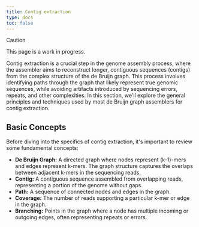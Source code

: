 ```yaml
---
title: Contig extraction
type: docs
toc: false
---
```



> [!CAUTION]
> 
> This page is a work in progress.

Contig extraction is a crucial step in the genome assembly process, where the assembler aims to reconstruct longer, contiguous sequences (contigs) from the complex structure of the de Bruijn graph. This process involves identifying paths through the graph that likely represent true genomic sequences, while avoiding artifacts introduced by sequencing errors, repeats, and other complexities. In this section, we'll explore the general principles and techniques used by most de Bruijn graph assemblers for contig extraction.

## Basic Concepts

Before diving into the specifics of contig extraction, it's important to review some fundamental concepts:

-   **De Bruijn Graph:** A directed graph where nodes represent (k-1)-mers and edges represent k-mers. The graph structure captures the overlaps between adjacent k-mers in the sequencing reads.
-   **Contig:** A contiguous sequence assembled from overlapping reads, representing a portion of the genome without gaps.
-   **Path:** A sequence of connected nodes and edges in the graph.
-   **Coverage:** The number of reads supporting a particular k-mer or edge in the graph.
-   **Branching:** Points in the graph where a node has multiple incoming or outgoing edges, often representing repeats or errors.

<!-- REFERENCES -->
